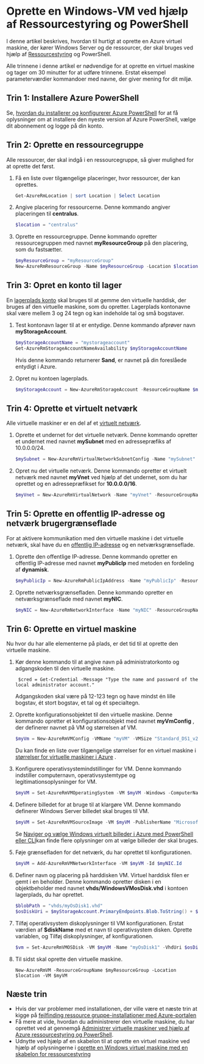 <properties
    pageTitle="Oprette en Azure VM ved hjælp af PowerShell | Microsoft Azure"
    description="Brug Azure PowerShell og Azure ressourcestyring til nemt for at oprette en ny VM, der kører Windows Server."
    services="virtual-machines-windows"
    documentationCenter=""
    authors="davidmu1"
    manager="timlt"
    editor=""
    tags="azure-resource-manager"/>

<tags
    ms.service="virtual-machines-windows"
    ms.workload="na"
    ms.tgt_pltfrm="na"
    ms.devlang="na"
    ms.topic="get-started-article"
    ms.date="10/21/2016"
    ms.author="davidmu"/>

# <a name="create-a-windows-vm-using-resource-manager-and-powershell"></a>Oprette en Windows-VM ved hjælp af Ressourcestyring og PowerShell

I denne artikel beskrives, hvordan til hurtigt at oprette en Azure virtuel maskine, der kører Windows Server og de ressourcer, der skal bruges ved hjælp af [Ressourcestyring](../azure-resource-manager/resource-group-overview.md) og PowerShell. 

Alle trinnene i denne artikel er nødvendige for at oprette en virtuel maskine og tager om 30 minutter for at udføre trinnene. Erstat eksempel parameterværdier kommandoer med navne, der giver mening for dit miljø.

## <a name="step-1-install-azure-powershell"></a>Trin 1: Installere Azure PowerShell

Se, [hvordan du installerer og konfigurerer Azure PowerShell](../powershell-install-configure.md) for at få oplysninger om at installere den nyeste version af Azure PowerShell, vælge dit abonnement og logge på din konto.
        
## <a name="step-2-create-a-resource-group"></a>Trin 2: Oprette en ressourcegruppe

Alle ressourcer, der skal indgå i en ressourcegruppe, så giver mulighed for at oprette det først.  

1. Få en liste over tilgængelige placeringer, hvor ressourcer, der kan oprettes.

    ```powershell
    Get-AzureRmLocation | sort Location | Select Location
    ```

2. Angive placering for ressourcerne. Denne kommando angiver placeringen til **centralus**.

    ```powershell
    $location = "centralus"
    ```
    
3. Oprette en ressourcegruppe. Denne kommando opretter ressourcegruppen med navnet **myResourceGroup** på den placering, som du fastsætter.

    ```powershell
    $myResourceGroup = "myResourceGroup"
    New-AzureRmResourceGroup -Name $myResourceGroup -Location $location
    ```
    
## <a name="step-3-create-a-storage-account"></a>Trin 3: Opret en konto til lager

En [lagerplads konto](../storage/storage-introduction.md) skal bruges til at gemme den virtuelle harddisk, der bruges af den virtuelle maskine, som du opretter. Lagerplads kontonavne skal være mellem 3 og 24 tegn og kan indeholde tal og små bogstaver.

1. Test kontonavn lager til at er entydige. Denne kommando afprøver navn **myStorageAccount**.

    ```powershell
    $myStorageAccountName = "mystorageaccount"
    Get-AzureRmStorageAccountNameAvailability $myStorageAccountName
    ```
    
    Hvis denne kommando returnerer **Sand**, er navnet på din foreslåede entydigt i Azure. 
    
2. Opret nu kontoen lagerplads.
    
    ```powershell    
    $myStorageAccount = New-AzureRmStorageAccount -ResourceGroupName $myResourceGroup -Name $myStorageAccountName -SkuName "Standard_LRS" -Kind "Storage" -Location $location
    ```
    
## <a name="step-4-create-a-virtual-network"></a>Trin 4: Oprette et virtuelt netværk

Alle virtuelle maskiner er en del af et [virtuelt netværk](../virtual-network/virtual-networks-overview.md).

1. Oprette et undernet for det virtuelle netværk. Denne kommando opretter et undernet med navnet **mySubnet** med en adressepræfiks af 10.0.0.0/24.
        
    ```powershell
    $mySubnet = New-AzureRmVirtualNetworkSubnetConfig -Name "mySubnet" -AddressPrefix 10.0.0.0/24
    ```
    
2. Opret nu det virtuelle netværk. Denne kommando opretter et virtuelt netværk med navnet **myVnet** ved hjælp af det undernet, som du har oprettet og en adressepræfikset for **10.0.0.0/16**.

    ```powershell
    $myVnet = New-AzureRmVirtualNetwork -Name "myVnet" -ResourceGroupName $myResourceGroup -Location $location -AddressPrefix 10.0.0.0/16 -Subnet $mySubnet
    ```
        
## <a name="step-5-create-a-public-ip-address-and-network-interface"></a>Trin 5: Oprette en offentlig IP-adresse og netværk brugergrænseflade

For at aktivere kommunikation med den virtuelle maskine i det virtuelle netværk, skal have du en [offentlig IP-adresse](../virtual-network/virtual-network-ip-addresses-overview-arm.md) og en netværksgrænseflade.

1. Oprette den offentlige IP-adresse. Denne kommando opretter en offentlig IP-adresse med navnet **myPublicIp** med metoden en fordeling af **dynamisk**.
 
    ```powershell
    $myPublicIp = New-AzureRmPublicIpAddress -Name "myPublicIp" -ResourceGroupName $myResourceGroup -Location $location -AllocationMethod Dynamic
    ```
        
2. Oprette netværksgrænsefladen. Denne kommando opretter en netværksgrænseflade med navnet **myNIC**.

    ```powershell
    $myNIC = New-AzureRmNetworkInterface -Name "myNIC" -ResourceGroupName $myResourceGroup -Location $location -SubnetId $myVnet.Subnets[0].Id -PublicIpAddressId $myPublicIp.Id
    ```
       
## <a name="step-6-create-a-virtual-machine"></a>Trin 6: Oprette en virtuel maskine

Nu hvor du har alle elementerne på plads, er det tid til at oprette den virtuelle maskine.

1. Kør denne kommando til at angive navn på administratorkonto og adgangskoden til den virtuelle maskine.

        $cred = Get-Credential -Message "Type the name and password of the local administrator account."
        
    Adgangskoden skal være på 12-123 tegn og have mindst én lille bogstav, ét stort bogstav, et tal og ét specialtegn. 
        
2. Oprette konfigurationsobjektet til den virtuelle maskine. Denne kommando opretter et konfigurationsobjekt med navnet **myVmConfig** , der definerer navnet på VM og størrelsen af VM.

    ```powershell
    $myVm = New-AzureRmVMConfig -VMName "myVM" -VMSize "Standard_DS1_v2"
    ```
     
    Du kan finde en liste over tilgængelige størrelser for en virtuel maskine i [størrelser for virtuelle maskiner i Azure](virtual-machines-windows-sizes.md) .
    
3. Konfigurere operativsystemindstillinger for VM. Denne kommando indstiller computernavn, operativsystemtype og legitimationsoplysninger for VM.

    ```powershell
    $myVM = Set-AzureRmVMOperatingSystem -VM $myVM -Windows -ComputerName "myVM" -Credential $cred -ProvisionVMAgent -EnableAutoUpdate
    ```
    
4. Definere billedet for at bruge til at klargøre VM. Denne kommando definerer Windows Server billedet skal bruges til VM. 

    ```powershell
    $myVM = Set-AzureRmVMSourceImage -VM $myVM -PublisherName "MicrosoftWindowsServer" -Offer "WindowsServer" -Skus "2012-R2-Datacenter" -Version "latest"
    ```
        
    Se [Naviger og vælge Windows virtuelt billeder i Azure med PowerShell eller CLI](virtual-machines-windows-cli-ps-findimage.md)kan finde flere oplysninger om at vælge billeder der skal bruges.
        
5. Føje grænsefladen for det netværk, du har oprettet til konfigurationen.

    ```powershell
    $myVM = Add-AzureRmVMNetworkInterface -VM $myVM -Id $myNIC.Id
    ```
        
6. Definer navn og placering på harddisken VM. Virtuel harddisk filen er gemt i en beholder. Denne kommando opretter disken i en objektbeholder med navnet **vhds/WindowsVMosDisk.vhd** i kontoen lagerplads, du har oprettet.

    ```powershell
    $blobPath = "vhds/myOsDisk1.vhd"
    $osDiskUri = $myStorageAccount.PrimaryEndpoints.Blob.ToString() + $blobPath
    ```
        
7. Tilføj operativsystem diskoplysninger til VM konfigurationen. Erstat værdien af **$diskName** med et navn til operativsystem disken. Oprette variablen, og Tilføj diskoplysninger, af konfigurationen.
    
    ```powershell
    $vm = Set-AzureRmVMOSDisk -VM $myVM -Name "myOsDisk1" -VhdUri $osDiskUri -CreateOption fromImage
    ```
        
8. Til sidst skal oprette den virtuelle maskine.

    ```
    New-AzureRmVM -ResourceGroupName $myResourceGroup -Location $location -VM $myVM
    ```
                                  
## <a name="next-steps"></a>Næste trin

- Hvis der var problemer med installationen, der ville være et næste trin at kigge på [fejlfinding ressource gruppe-installationer med Azure-portalen](../resource-manager-troubleshoot-deployments-portal.md)
- Få mere at vide, hvordan du administrerer den virtuelle maskine, du har oprettet ved at gennemgå [Administrer virtuelle maskiner ved hjælp af Azure ressourcestyring og PowerShell](virtual-machines-windows-ps-manage.md).
- Udnytte ved hjælp af en skabelon til at oprette en virtuel maskine ved hjælp af oplysningerne i [oprette en Windows virtuel maskine med en skabelon for ressourcestyring](virtual-machines-windows-ps-template.md)
